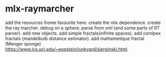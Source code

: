 # mlx-raymarcher
add the resources frome favourite here. 
create the mlx dependence. 
create the ray marcher. 
debug on a sphere. 
parse from xml (and some parts of RT parser). 
add new objects. 
add simple fractals(infinite spaces). 
add comlpex fractals (mandelbulb distance estimator). 
add mathemetique fractal (Menger sponge)  
https://www.ics.uci.edu/~eppstein/junkyard/sierpinski.html. 
